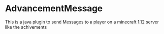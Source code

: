 # AdvancementMessage
This is a java plugin to send Messages to a player on a minecraft 1.12 server like the achivements
